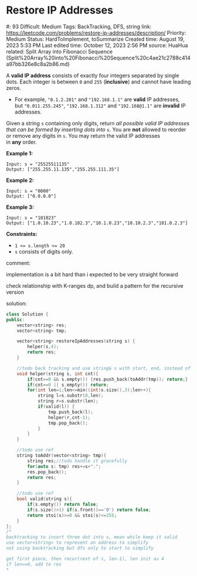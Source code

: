 # Restore IP Addresses

#: 93
Difficult: Medium
Tags: BackTracking, DFS, string
link: https://leetcode.com/problems/restore-ip-addresses/description/
Priority: Medium
Status: HardToImplement, toSummarize
Created time: August 19, 2023 5:33 PM
Last edited time: October 12, 2023 2:56 PM
source: HuaHua
related: Split Array into Fibonacci Sequence (Split%20Array%20into%20Fibonacci%20Sequence%20c4ae21c2788c414a97bb326e8c8a2b86.md)

A **valid IP address** consists of exactly four integers separated by single dots. Each integer is between `0` and `255` (**inclusive**) and cannot have leading zeros.

- For example, `"0.1.2.201"` and `"192.168.1.1"` are **valid** IP addresses, but `"0.011.255.245"`, `"192.168.1.312"` and `"192.168@1.1"` are **invalid** IP addresses.

Given a string `s` containing only digits, return *all possible valid IP addresses that can be formed by inserting dots into* `s`. You are **not** allowed to reorder or remove any digits in `s`. You may return the valid IP addresses in **any** order.

**Example 1:**

```
Input: s = "25525511135"
Output: ["255.255.11.135","255.255.111.35"]

```

**Example 2:**

```
Input: s = "0000"
Output: ["0.0.0.0"]

```

**Example 3:**

```
Input: s = "101023"
Output: ["1.0.10.23","1.0.102.3","10.1.0.23","10.10.2.3","101.0.2.3"]

```

**Constraints:**

- `1 <= s.length <= 20`
- `s` consists of digits only.

comment:

implementation is a bit hard than i expected to be very straight forward

check relationship with K-ranges dp, and build a pattern for the recursive version

solution:

```cpp
class Solution {
public:
    vector<string> res;
    vector<string> tmp;

    vector<string> restoreIpAddresses(string s) {
        helper(s,4);
        return res;
    }

    //todo back tracking and use string& s with start, end, instead of cutting s
    void helper(string s, int cnt){
        if(cnt==0 && s.empty()) {res.push_back(toAddr(tmp)); return;}
        if(cnt==0 || s.empty()) return;
        for(int len=1;len<=min((int)s.size(),3);len++){
            string l=s.substr(0,len);
            string r=s.substr(len);
            if(valid(l)) {
                tmp.push_back(l);
                helper(r,cnt-1);
                tmp.pop_back();
            }
        }
    }

    //todo use ref
    string toAddr(vector<string> tmp){
        string res;//todo handle it gracefully
        for(auto s: tmp) res+=s+".";
        res.pop_back();
        return res;
    }

    //todo use ref
    bool valid(string s){
        if(s.empty()) return false;
        if(s.size()>1) if(s.front()=='0') return false;
        return stoi(s)>=0 && stoi(s)<=255;
    }
};
/*
backtracking to insert three dot into s, mean while keep it valid
use vector<string> to represent an address to simplify
not using backtracking but dfs only to start to simplify

get first piece, then recur(rest of s, len-1), len init as 4
if len==0, add to res
*
```